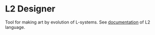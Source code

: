 L2 Designer
===========

Tool for making art by evolution of L-systems.
See [documentation](https://github.com/tommmyy/L2JS/wiki/Documentation) of L2 language.

